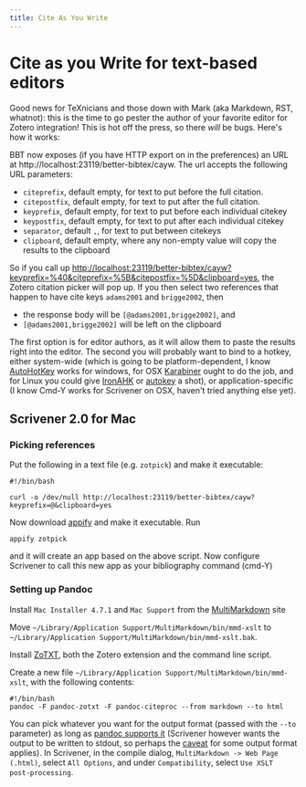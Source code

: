 ```yaml
---
title: Cite As You Write
---
```

# Cite as you Write for text-based editors

Good news for TeXnicians and those down with Mark (aka Markdown, RST, whatnot): this is the time to go pester the author
of your favorite editor for Zotero integration! This is hot off the press, so there *will* be bugs. Here's how it works:

BBT now exposes (if you have HTTP export on in the preferences) an URL at http://localhost:23119/better-bibtex/cayw. The url accepts
the following URL parameters:

* `citeprefix`, default empty, for text to put before the full citation.
* `citepostfix`, default empty, for text to put after the full citation.
* `keyprefix`, default empty, for text to put before each individual citekey
* `keypostfix`, default empty, for text to put after each individual citekey
* `separator`, default `,`, for text to put between citekeys
* `clipboard`, default empty, where any non-empty value will copy the results to the clipboard

So if you call up
[http://localhost:23119/better-bibtex/cayw?keyprefix=%40&citeprefix=%5B&citepostfix=%5D&clipboard=yes](http://localhost:23119/better-bibtex/cayw?keyprefix=%40&citeprefix=%5B&citepostfix=%5D&clipboard=yes), the Zotero citation picker will pop up. If you then select two references that happen to have cite keys `adams2001` and `brigge2002`, then

* the response body will be `[@adams2001,brigge2002]`, and
* `[@adams2001,brigge2002]` will be left on the clipboard

The first option is for editor authors, as it will allow them to paste the results right into the editor. The second you
will probably want to bind to a hotkey, either system-wide (which is going to be platform-dependent, I know
[AutoHotKey](http://www.autohotkey.com) works for windows, for OSX [Karabiner](https://pqrs.org/osx/karabiner/) ought to
do the job, and for Linux you could give [IronAHK](https://github.com/polyethene/IronAHK) or
[autokey](https://code.google.com/p/autokey/) a shot), or application-specific (I know Cmd-Y works for Scrivener on
OSX, haven't tried anything else yet).

## Scrivener 2.0 for Mac

### Picking references

Put the following in a text file (e.g. `zotpick`) and make it executable:

    #!/bin/bash
    
    curl -o /dev/null http://localhost:23119/better-bibtex/cayw?keyprefix=@&clipboard=yes

Now download
[appify](https://gist.githubusercontent.com/dwallraff/5d0e37b0dc969a8c5ff5/raw/e655c82025076ffc23113e501ae6f21272c7ee21/appify)
and make it executable. Run

    appify zotpick

and it will create an app based on the above script. Now configure Scrivener to call this new app as your bibliography command (cmd-Y)

### Setting up Pandoc

Install `Mac Installer 4.7.1` and `Mac Support` from the [MultiMarkdown](http://fletcherpenney.net/multimarkdown/download/) site

Move `~/Library/Application Support/MultiMarkdown/bin/mmd-xslt` to `~/Library/Application Support/MultiMarkdown/bin/mmd-xslt.bak`.

Install [ZoTXT](https://bitbucket.org/egh/zotxt), both the Zotero extension and the command line script.

Create a new file `~/Library/Application Support/MultiMarkdown/bin/mmd-xslt`, with the following contents:

    #!/bin/bash
    pandoc -F pandoc-zotxt -F pandoc-citeproc --from markdown --to html

You can pick whatever you want for the output format (passed with the `--to` parameter) as long as [pandoc supports
it](http://pandoc.org/README.html) 
(Scrivener however wants the output to be written to stdout, so perhaps the
[caveat](http://pandoc.org/demo/example19/Using-pandoc.html) for some output format applies).
In Scrivener, in the compile dialog, `MultiMarkdown -> Web Page (.html)`, select `All Options`, and under
`Compatibility`, select `Use XSLT post-processing`.
